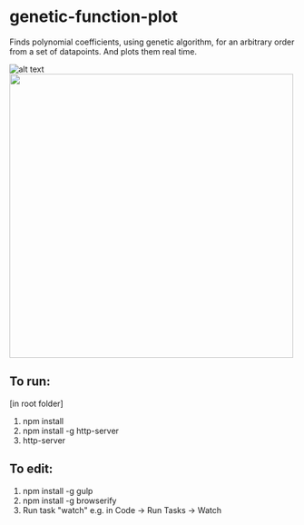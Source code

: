 # genetic-function-plot
Finds polynomial coefficients, using genetic algorithm, for an arbitrary order from a set of datapoints. And plots them real time. 

![alt text](http://i.imgur.com/1JdHBlw.png "Example 1")
<img src="http://i.imgur.com/1JdHBlw.png" width="500">

## To run:

[in root folder]
1. npm install
2. npm install -g http-server
3. http-server

## To edit:

1. npm install -g gulp
2. npm install -g browserify
3. Run task "watch" e.g. in Code -> Run Tasks -> Watch